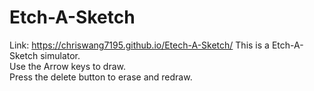  # Etch-A-Sketch #
  Link: https://chriswang7195.github.io/Etech-A-Sketch/
  This is a Etch-A-Sketch simulator.<br />
  Use the Arrow keys to draw.<br />
  Press the delete button to erase and redraw.<br />